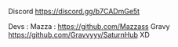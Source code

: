 Discord https://discord.gg/b7CADmGe5t


Devs : Mazza : https://github.com/Mazzass
        Gravy https://github.com/Gravvyyy/SaturnHub
XD
